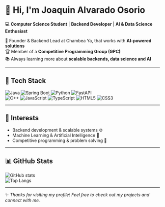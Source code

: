 # 👋 Hi, I'm Joaquin Alvarado Osorio

💻 **Computer Science Student** | **Backend Developer** | **AI & Data Science Enthusiast**  

🚀 Founder & Backend Lead at Chambea Ya, that works with **AI-powered solutions**  
🏆 Member of a **Competitive Programming Group (GPC)**  
📚 Always learning more about **scalable backends, data science and AI**  

---

## 🔧 Tech Stack
![Java](https://img.shields.io/badge/Java-ED8B00?style=for-the-badge&logo=openjdk&logoColor=white)
![Spring Boot](https://img.shields.io/badge/Spring%20Boot-6DB33F?style=for-the-badge&logo=springboot&logoColor=white)
![Python](https://img.shields.io/badge/Python-3776AB?style=for-the-badge&logo=python&logoColor=white)
![FastAPI](https://img.shields.io/badge/FastAPI-009688?style=for-the-badge&logo=fastapi&logoColor=white)  
![C++](https://img.shields.io/badge/C++-00599C?style=for-the-badge&logo=cplusplus&logoColor=white)
![JavaScript](https://img.shields.io/badge/JavaScript-F7DF1E?style=for-the-badge&logo=javascript&logoColor=black)
![TypeScript](https://img.shields.io/badge/TypeScript-3178C6?style=for-the-badge&logo=typescript&logoColor=white)
![HTML5](https://img.shields.io/badge/HTML5-E34F26?style=for-the-badge&logo=html5&logoColor=white)
![CSS3](https://img.shields.io/badge/CSS3-1572B6?style=for-the-badge&logo=css3&logoColor=white)

---

## 🌱 Interests
- Backend development & scalable systems ⚙️  
- Machine Learning & Artificial Intelligence 🤖  
- Competitive programming & problem solving 🏹  

---

## 📊 GitHub Stats
![GitHub stats](https://github-readme-stats.vercel.app/api?username=JoanixX&show_icons=true&theme=tokyonight)  
![Top Langs](https://github-readme-stats.vercel.app/api/top-langs/?username=JoanixX&layout=compact&theme=tokyonight)

---

✨ *Thanks for visiting my profile! Feel free to check out my projects and connect with me.*  
